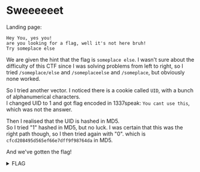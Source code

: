 # Sweeeeeet
Landing page:
```
Hey You, yes you!
are you looking for a flag, well it's not here bruh!
Try someplace else
```
We are given the hint that the flag is `someplace else`.
I wasn't sure about the difficulty of this CTF since I was solving problems from left to right, so I tried `/someplace/else` and `/someplaceelse` and `/someplace`, but obviously none worked.

So I tried another vector.
I noticed there is a cookie called `UID`, with a bunch of alphanumerical characters.          
I changed UID to 1 and got flag encoded in 1337speak: `You cant use this`, which was not the answer.

Then I realised that the UID is hashed in MD5.    
So I tried "1" hashed in MD5, but no luck. I was certain that this was the right path though, so I then tried again with "0". which is `cfcd208495d565ef66e7dff9f98764da` in MD5.

And we've gotten the flag!
<details>
  <summary>FLAG</summary>   
   
`encryptCTF%7B4lwa4y5_Ch3ck_7h3_c00ki3s%7D%0A` 

URL Decode gives `encryptCTF{4lwa4y5_Ch3ck_7h3_c00ki3s}`
</details>


